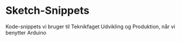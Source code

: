 # Sketch-Snippets
Kode-snippets vi bruger til Teknikfaget Udvikling og Produktion, når vi benytter Arduino
